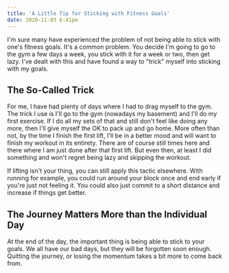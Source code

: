 ```yaml
---
title: 'A Little Tip for Sticking with Fitness Goals'
date: 2020-11-03 6:41pm
---
```


I'm sure many have experienced the problem of not being able to stick with one's fitness goals. It's a common problem. You decide I'm going to go to the gym a few days a week, you stick with it for a week or two, then get lazy. I've dealt with this and have found a way to "trick" myself into sticking with my goals.

## The So-Called Trick

For me, I have had plenty of days where I had to drag myself to the gym. The trick I use is I'll go to the gym (nowadays my basement) and I'll do my first exercise. If I do all my sets of that and still don't feel like doing any more, then I'll give myself the OK to pack up and go home. More often than not, by the time I finish the first lift, I'll be in a better mood and will want to finish my workout in its entirety. There are of course still times here and there where I am just done after that first lift. But even then, at least I did something and won't regret being lazy and skipping the workout.

If lifting isn't your thing, you can still apply this tactic elsewhere. With running for example, you could run around your block once and end early if you're just not feeling it. You could also just commit to a short distance and increase if things get better.

## The Journey Matters More than the Individual Day

At the end of the day, the important thing is being able to stick to your goals. We all have our bad days, but they will be forgotten soon enough. Quitting the journey, or losing the momentum takes a bit more to come back from.
